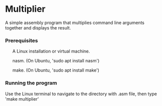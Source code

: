 # Multiplier

A simple assembly program that multiplies command line arguments together and displays the result.

### Prerequisites
<ul> A Linux installation or virtual machine. </ul>
<ul> nasm. (On Ubuntu, 'sudo apt install nasm') </ul>
<ul> make. (On Ubuntu, 'sudo apt install make') </ul>

### Running the program
<p> Use the Linux terminal to navigate to the directory with .asm file, then type 'make multiplier'</p>
